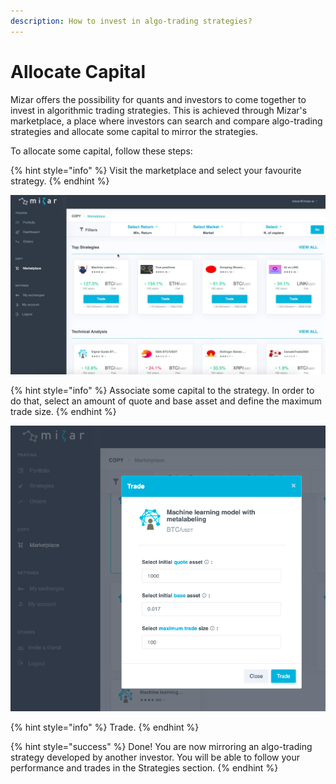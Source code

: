 ```yaml
---
description: How to invest in algo-trading strategies?
---
```


# Allocate Capital

Mizar offers the possibility for quants and investors to come together to invest in algorithmic trading strategies. This is achieved through Mizar's marketplace, a place where investors can search and compare algo-trading strategies and allocate some capital to mirror the strategies.

To allocate some capital, follow these steps:

{% hint style="info" %}
Visit the marketplace and select your favourite strategy.
{% endhint %}

![NB: strategies/strategies performances might change within the time](../../../.gitbook/assets/screenshot-2021-03-20-at-13.10.53.png)

{% hint style="info" %}
Associate some capital to the strategy. In order to do that, select an amount of quote and base asset and define the maximum trade size.
{% endhint %}

![](../../../.gitbook/assets/screenshot-2021-03-20-at-13.20.53.png)

{% hint style="info" %}
Trade.
{% endhint %}

{% hint style="success" %}
Done! You are now mirroring an algo-trading strategy developed by another investor. You will be able to follow your performance and trades in the Strategies section.
{% endhint %}


